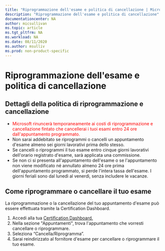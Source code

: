 ```yaml
---
title: "Riprogrammazione dell'esame e politica di cancellazione | Microsoft Docs"
description: "Riprogrammazione dell'esame e politica di cancellazione" 
documentationcenter: NA 
author: micsullivan
ms.topic: article
ms.tgt_pltfrm: NA
ms.workload: NA
ms.date: 08/11/2020
ms.author: msulliv
ms.prod: non-product-specific
---
```

# Riprogrammazione dell'esame e politica di cancellazione

## Dettagli della politica di riprogrammazione e cancellazione

- <div><font color='red'>Microsoft rinuncerà temporaneamente ai costi di riprogrammazione e cancellazione fintato che cancellerai i tuoi esami entro 24 ore dall'appuntamento programmato.</font></div>
- Non sarai addebitato se riprogrammi o cancelli un appuntamento d'esame almeno sei giorni lavorativi prima dello stesso.
- Se cancelli o riprogrammi il tuo esame entro cinque giorni lavorativi dell'orario registrato d'esame, sarà applicata una commissione.
- Se non ci si presenta all'appuntamento dell'esame o se l'appuntamento non viene modificato né annullato almeno 24 ore prima dell'appuntamento programmato, si perde l'intera tassa dell'esame. I giorni feriali sono dal lunedì al venerdì, senza includere le vacanze.

## Come riprogrammare o cancellare il tuo esame

La riprogrammazione o la cancellazione del tuo appuntamento d'esame può essere effettuata tramite la Certification Dashboard.

1. Accedi alla tua [Certification Dashboard.](https://aka.ms/CertDashboard)
2. Nella sezione "Appuntamenti", trova l'appuntamento che vorresti cancellare o riprogrammare.
3. Seleziona “Cancella/Riprogramma”.
4. Sarai reindirizzato al fornitore d'esame per cancellare o riprogrammare il tuo esame.
